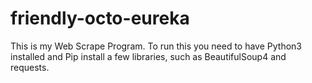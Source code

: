 # friendly-octo-eureka

This is my Web Scrape Program. 
To run this you need to have Python3 installed and Pip install a few libraries, such as BeautifulSoup4 and requests. 
